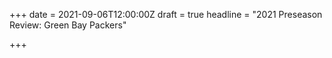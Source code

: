 +++
date = 2021-09-06T12:00:00Z
draft = true
headline = "2021 Preseason Review: Green Bay Packers"

+++
